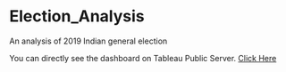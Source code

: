 # Election_Analysis
An analysis of 2019 Indian general election

You can directly see the dashboard on Tableau Public Server. [Click Here](https://public.tableau.com/app/profile/vinil.s.babu/viz/ElectionAnalysis_16240245787340/ElectionAnalysis)
